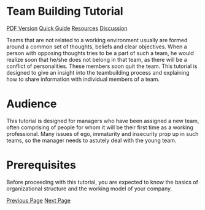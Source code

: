 # Team Building Tutorial
[PDF Version](../team_building/team_building_pdf_version.md)
[Quick Guide](../team_building/team_building_quick_guide.md)
[Resources](../team_building/team_building_useful_resources.md)
[Discussion](../team_building/team_building_discussion.md)

Teams that are not related to a working environment usually are formed around a common set of thoughts, beliefs and clear objectives. When a person with opposing thoughts tries to be a part of such a team, he would realize soon that he/she does not belong in that team, as there will be a conflict of personalities. These members soon quit the team. This tutorial is designed to give an insight into the teambuilding process and explaining how to share information with individual members of a team.

# Audience
This tutorial is designed for managers who have been assigned a new team, often comprising of people for whom it will be their first time as a working professional. Many issues of ego, immaturity and insecurity prop up in such teams, so the manager needs to astutely deal with the young team.

# Prerequisites
Before proceeding with this tutorial, you are expected to know the basics of organizational structure and the working model of your company.


[Previous Page](../team_building/index.md) [Next Page](../team_building/team_building_introduction.md) 
